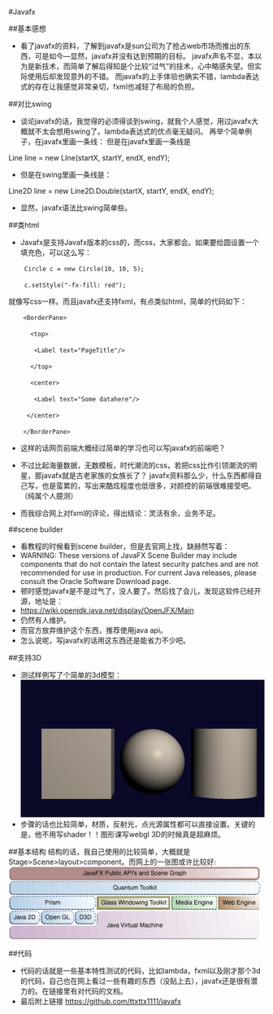 #Javafx  
  
##基本感想
*  看了javafx的资料，了解到javafx是sun公司为了抢占web市场而推出的东西，可是如今—显然，javafx并没有达到预期的目标。
   javafx声名不显，本以为是新技术，而简单了解后得知是个比较“过气”的技术，心中略感失望。但实际使用后却发现意外的不错。
   而javafx的上手体验也确实不错，lambda表达式的存在让我感觉非常亲切，fxml也减轻了布局的负担。  

##对比swing
*  谈论javafx的话，我觉得的必须得谈到swing，就我个人感觉，用过javafx大概就不太会想用swing了。lambda表达式的优点毫无疑问。
再举个简单例子，在javafx里画一条线：
但是在javafx里画一条线是

  Line line = new LIne(startX, startY, endX, endY);   
  
*  但是在swing里画一条线是：
  
  Line2D line = new Line2D.Double(startX, startY, endX, endY);
  
*  显然，javafx语法比swing简单些。
  
##类html
*  Javafx是支持Javafx版本的css的，而css，大家都会。如果要给圆设置一个填充色，可以这么写：
  
        Circle c = new Circle(10, 10, 5);
  
        c.setStyle("-fx-fill: red");
  
  就像写css一样。而且javafx还支持fxml，有点类似html，简单的代码如下：

        <BorderPane>

          <top>

           <Label text="PageTitle"/>

          </top>

          <center>

           <Label text="Some datahere"/>

         </center>

        </BorderPane>

*  这样的话网页前端大概经过简单的学习也可以写javafx的前端吧？

*  不过比起海量数据，无数模板，时代潮流的css，若把css比作引领潮流的明星，那javafx就是古老家族的女族长了？
javafx资料那么少，什么东西都得自己写，也是蛮累的，写出来酷炫程度也低很多，对颜控的前端很难接受吧。（纯属个人臆测）
*   而我综合网上对fxml的评论，得出结论：灵活有余，业务不足。


##scene builder
*  看教程的时候看到scene builder，但是去官网上找，缺赫然写着：
*  WARNING: These versions of JavaFX Scene Builder may include components that do not contain the latest security patches and are not recommended for use in production.
For current Java releases, please consult the Oracle Software Download page.  
*  顿时感觉javafx是不是过气了，没人要了。然后找了会儿，发现这软件已经开源，地址是：
*  https://wiki.openjdk.java.net/display/OpenJFX/Main
*  仍然有人维护。
*  而官方放弃维护这个东西，推荐使用java api。
*  怎么说呢，写javafx的话用这东西还是能省力不少吧。
  
  

##支持3D
*  测试样例写了个简单的3d模型：
  ![image](https://github.com/ttxttx1111/javafx/blob/master/2.png)
*  步骤的话也比较简单，材质，反射光，点光源属性都可以直接设置。关键的是，他不用写shader！！图形课写webgl 3D的时候真是超麻烦。


##基本结构
结构的话，我自己使用的比较简单，大概就是Stage>Scene>layout>component。而网上的一张图或许比较好:
![image](https://github.com/ttxttx1111/javafx/blob/master/stru.gif)

  
##代码
*  代码的话就是一些基本特性测试的代码，比如lambda，fxml以及刚才那个3d的代码，自己也在网上看过一些有趣的东西（没贴上去），javafx还是很有潜力的。在链接里有对代码的文档。
*  最后附上链接 https://github.com/ttxttx1111/javafx


